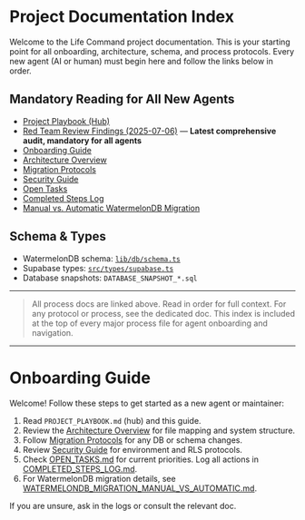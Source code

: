 # Project Documentation Index

Welcome to the Life Command project documentation. This is your starting point for all onboarding, architecture, schema, and process protocols. Every new agent (AI or human) must begin here and follow the links below in order.

## Mandatory Reading for All New Agents
- [Project Playbook (Hub)](PROJECT_PLAYBOOK.md)
- [Red Team Review Findings (2025-07-06)](RED_TEAM_REVIEW_FINDINGS_2025-07-06.md) — **Latest comprehensive audit, mandatory for all agents**
- [Onboarding Guide](ONBOARDING_GUIDE.md)
- [Architecture Overview](ARCHITECTURE_OVERVIEW.md)
- [Migration Protocols](MIGRATION_PROTOCOLS.md)
- [Security Guide](SECURITY_GUIDE.md)
- [Open Tasks](OPEN_TASKS.md)
- [Completed Steps Log](COMPLETED_STEPS_LOG.md)
- [Manual vs. Automatic WatermelonDB Migration](WATERMELONDB_MIGRATION_MANUAL_VS_AUTOMATIC.md)

## Schema & Types
- WatermelonDB schema: [`lib/db/schema.ts`](lib/db/schema.ts)
- Supabase types: [`src/types/supabase.ts`](src/types/supabase.ts)
- Database snapshots: `DATABASE_SNAPSHOT_*.sql`

---

> All process docs are linked above. Read in order for full context. For any protocol or process, see the dedicated doc. This index is included at the top of every major process file for agent onboarding and navigation.

---

# Onboarding Guide

Welcome! Follow these steps to get started as a new agent or maintainer:

1. Read `PROJECT_PLAYBOOK.md` (hub) and this guide.
2. Review the [Architecture Overview](ARCHITECTURE_OVERVIEW.md) for file mapping and system structure.
3. Follow [Migration Protocols](MIGRATION_PROTOCOLS.md) for any DB or schema changes.
4. Review [Security Guide](SECURITY_GUIDE.md) for environment and RLS protocols.
5. Check [OPEN_TASKS.md](OPEN_TASKS.md) for current priorities. Log all actions in [COMPLETED_STEPS_LOG.md](COMPLETED_STEPS_LOG.md).
6. For WatermelonDB migration details, see [WATERMELONDB_MIGRATION_MANUAL_VS_AUTOMATIC.md](WATERMELONDB_MIGRATION_MANUAL_VS_AUTOMATIC.md).

If you are unsure, ask in the logs or consult the relevant doc.
